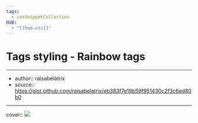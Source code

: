 ```yaml
---
tags:
  - cssSnippetCollection 
HUB:
  - "[[hub-css]]"
---
```

# Tags styling - Rainbow tags

---

- author:: raisabelatrix
- source:: https://gist.github.com/raisabelatrix/eb383f7e19b59f951430c2f3c6ed80b0

---

cover:: ![](https://i.imgur.com/QahcMIX.png)

```css

```
